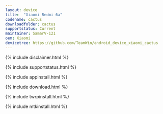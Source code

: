 ```yaml
---
layout: device
title:  "Xiaomi Redmi 6a"
codename: cactus
downloadfolder: cactus
supportstatus: Current
maintainer: SamarV-121
oem: Xiaomi
devicetree: https://github.com/TeamWin/android_device_xiaomi_cactus
---
```


{% include disclaimer.html %}

{% include supportstatus.html %}

{% include appinstall.html %}

{% include download.html %}

{% include twrpinstall.html %}

{% include mtkinstall.html %}
